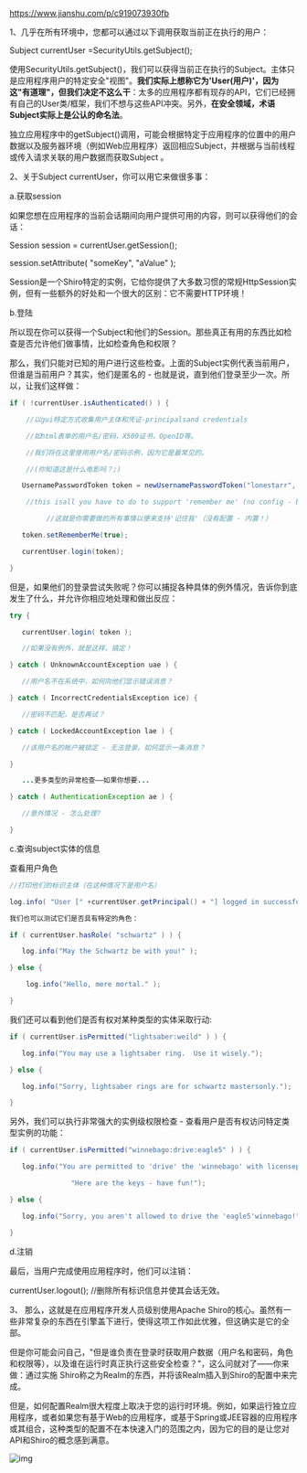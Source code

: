 https://www.jianshu.com/p/c919073930fb



1、几乎在所有环境中，您都可以通过以下调用获取当前正在执行的用户：

Subject currentUser =SecurityUtils.getSubject();

使用SecurityUtils.getSubject()，我们可以获得当前正在执行的Subject。主体只是应用程序用户的特定安全"视图"。**我们实际上想称它为'User(用户)'，因为这"有道理"，但我们决定不这么干**：太多的应用程序都有现存的API，它们已经拥有自己的User类/框架，我们不想与这些API冲突。另外，**在安全领域，术语Subject实际上是公认的命名法**。

独立应用程序中的getSubject()调用，可能会根据特定于应用程序的位置中的用户数据以及服务器环境（例如Web应用程序）返回相应Subject，并根据与当前线程或传入请求关联的用户数据而获取Subject 。

2、关于Subject currentUser，你可以用它来做很多事：

a.获取session

如果您想在应用程序的当前会话期间向用户提供可用的内容，则可以获得他们的会话：

Session session = currentUser.getSession();

session.setAttribute( "someKey", "aValue" );

 Session是一个Shiro特定的实例，它给你提供了大多数习惯的常规HttpSession实例，但有一些额外的好处和一个很大的区别：它不需要HTTP环境！ 

b.登陆

所以现在你可以获得一个Subject和他们的Session。那些真正有用的东西比如检查是否允许他们做事情，比如检查角色和权限？

那么，我们只能对已知的用户进行这些检查。上面的Subject实例代表当前用户，但谁是当前用户？其实，他们是匿名的 - 也就是说，直到他们登录至少一次。所以，让我们这样做：

```java
if ( !currentUser.isAuthenticated() ) {

    //以gui特定方式收集用户主体和凭证-principalsand credentials

    //如html表单的用户名/密码，X509证书，OpenID等。

    //我们将在这里使用用户名/密码示例，因为它是最常见的。

    //(你知道这是什么电影吗？;)

   UsernamePasswordToken token = newUsernamePasswordToken("lonestarr", "vespa");

    //this isall you have to do to support 'remember me' (no config - built in!):

         //这就是你需要做的所有事情以便来支持'记住我'（没有配置 - 内置！）

   token.setRememberMe(true);

   currentUser.login(token);

}

```

 但是，如果他们的登录尝试失败呢？你可以捕捉各种具体的例外情况，告诉你到底发生了什么，并允许你相应地处理和做出反应： 

```java
try {

   currentUser.login( token );

   //如果没有例外，就是这样，搞定！

} catch ( UnknownAccountException uae ) {

   //用户名不在系统中，如何向他们显示错误消息？

} catch ( IncorrectCredentialsException ice) {

   //密码不匹配，是否再试？

} catch ( LockedAccountException lae ) {

   //该用户名的帐户被锁定 - 无法登录。如何显示一条消息？

}

   ...更多类型的异常检查——如果你想要...

} catch ( AuthenticationException ae ) {

   //意外情况 - 怎么处理?

}

```

c.查询subject实体的信息

查看用户角色

```java
//打印他们的标识主体（在这种情况下是用户名）

log.info( "User [" +currentUser.getPrincipal() + "] logged in successfully." );

我们也可以测试它们是否具有特定的角色：

if ( currentUser.hasRole( "schwartz" ) ) {

   log.info("May the Schwartz be with you!" );

} else {

    log.info("Hello, mere mortal." );

}

```

 我们还可以看到他们是否有权对某种类型的实体采取行动: 

```java
if ( currentUser.isPermitted("lightsaber:weild" ) ) {

   log.info("You may use a lightsaber ring.  Use it wisely.");

} else {

   log.info("Sorry, lightsaber rings are for schwartz mastersonly.");

}

```

 另外，我们可以执行非常强大的实例级权限检查 - 查看用户是否有权访问特定类型实例的功能： 

```java
if ( currentUser.isPermitted("winnebago:drive:eagle5" ) ) {

   log.info("You are permitted to 'drive' the 'winnebago' with licenseplate (id) 'eagle5'.  " +

               "Here are the keys - have fun!");

} else {

   log.info("Sorry, you aren't allowed to drive the 'eagle5'winnebago!");

}

```

d.注销

最后，当用户完成使用应用程序时，他们可以注销：

currentUser.logout(); //删除所有标识信息并使其会话无效。

3、 那么，这就是在应用程序开发人员级别使用Apache Shiro的核心。虽然有一些非常复杂的东西在引擎盖下进行，使得这项工作如此优雅，但这确实是它的全部。 

但是你可能会问自己，"但是谁负责在登录时获取用户数据（用户名和密码，角色和权限等），以及谁在运行时真正执行这些安全检查？"，这么问就对了——你来做：通过实施 Shiro称之为Realm的东西，并将该Realm插入到Shiro的配置中来完成。

但是，如何配置Realm很大程度上取决于您的运行时环境。例如，如果运行独立应用程序，或者如果您有基于Web的应用程序，或基于Spring或JEE容器的应用程序或其组合，这种类型的配置不在本快速入门的范围之内，因为它的目的是让您对API和Shiro的概念感到满意。

 ![img](https://upload-images.jianshu.io/upload_images/8770487-a878d31f5a1124da.png?imageMogr2/auto-orient/strip|imageView2/2/w/691/format/webp) 